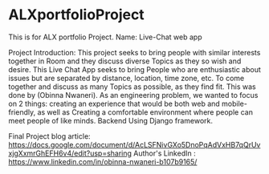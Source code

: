 # ALXportfolioProject
This is for ALX portfolio Project.
Name: Live-Chat web app

Project Introduction: This project seeks to bring people with similar interests together in Room and they discuss diverse Topics as they so wish and desire. 
This Live Chat App seeks to bring People who are enthusiastic about issues but are separated by distance, location, time zone, etc. 
To come together and discuss as many Topics as possible, as they find fit. This was done by (Obinna Nwaneri). 
As an engineering problem, we wanted to focus on 2 things: creating an experience that would be both web and mobile-friendly, 
as well as Creating a comfortable environment where people can meet people of like minds. 
Backend Using Django framework.

Final Project blog article: https://docs.google.com/document/d/AcLSFNivGXo5DnoPqAdVxHB7qQrUvxjgXxmrGhEFH6v4/edit?usp=sharing
Author's LinkedIn : https://www.linkedin.com/in/obinna-nwaneri-b107b9165/
